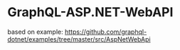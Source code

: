 # GraphQL-ASP.NET-WebAPI

based on example:
 https://github.com/graphql-dotnet/examples/tree/master/src/AspNetWebApi